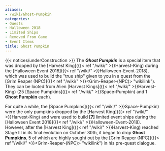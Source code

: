 ```yaml
---
aliases:
- /wiki/Ghost-Pumpkin
categories:
- Quests
- Halloween 2018
- Limited Ships
- Removed From Game
- Event Items
title: Ghost Pumpkin
---
```


{{< notices/underConstruction >}} The **_Ghost Pumpkin_** is a special item that was dropped by the [Harvest King]({{< ref "/wiki/" >}}Harvest-King) during the [Halloween Event 2018]({{< ref "/wiki/" >}}Halloween-Event-2018), which was used to build the "true ship" given to you in a quest from the [Grim Reaper (NPC)]({{< ref "/wiki/" >}}<Grim-Reaper-(NPC)> "wikilink"). They can be looted from Alien [Harvest Kings]({{< ref "/wiki/" >}}Harvest-King) (25 [Space Pumpkins]({{< ref "/wiki/" >}}Space-Pumpkin) and 1 **Ghost Pumpkin** each).

For quite a while, the [Space Pumpkins]({{< ref "/wiki/" >}}Space-Pumpkin) were the only pumpkins dropped by the [Harvest King]({{< ref "/wiki/" >}}Harvest-King) and were used to build **[7]** limited event ships during the [Halloween Event 2018]({{< ref "/wiki/" >}}Halloween-Event-2018). However, after the [Harvest King]({{< ref "/wiki/" >}}Harvest-King) reached Stage III in its final evolution on October 30th, it began to drop **Ghost Pumpkins**, 5 of which are highly sought out by the [Grim Reaper (NPC)]({{< ref "/wiki/" >}}<Grim-Reaper-(NPC)> "wikilink") in his pre-quest dialogue.